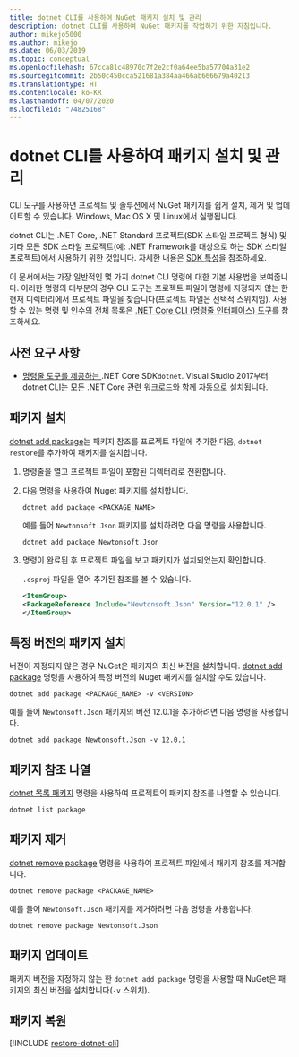 ```yaml
---
title: dotnet CLI를 사용하여 NuGet 패키지 설치 및 관리
description: dotnet CLI를 사용하여 NuGet 패키지를 작업하기 위한 지침입니다.
author: mikejo5000
ms.author: mikejo
ms.date: 06/03/2019
ms.topic: conceptual
ms.openlocfilehash: 67cca81c48970c7f2e2cf0a64ee5ba57704a31e2
ms.sourcegitcommit: 2b50c450cca521681a384aa466ab666679a40213
ms.translationtype: HT
ms.contentlocale: ko-KR
ms.lasthandoff: 04/07/2020
ms.locfileid: "74825168"
---
```

# <a name="install-and-manage-packages-using-the-dotnet-cli"></a>dotnet CLI를 사용하여 패키지 설치 및 관리

CLI 도구를 사용하면 프로젝트 및 솔루션에서 NuGet 패키지를 쉽게 설치, 제거 및 업데이트할 수 있습니다. Windows, Mac OS X 및 Linux에서 실행됩니다.

dotnet CLI는 .NET Core, .NET Standard 프로젝트(SDK 스타일 프로젝트 형식) 및 기타 모든 SDK 스타일 프로젝트(예: .NET Framework를 대상으로 하는 SDK 스타일 프로젝트)에서 사용하기 위한 것입니다. 자세한 내용은 [SDK 특성](/dotnet/core/tools/csproj#additions)을 참조하세요.

이 문서에서는 가장 일반적인 몇 가지 dotnet CLI 명령에 대한 기본 사용법을 보여줍니다. 이러한 명령의 대부분의 경우 CLI 도구는 프로젝트 파일이 명령에 지정되지 않는 한 현재 디렉터리에서 프로젝트 파일을 찾습니다(프로젝트 파일은 선택적 스위치임). 사용할 수 있는 명령 및 인수의 전체 목록은 [.NET Core CLI (명령줄 인터페이스) 도구](../reference/dotnet-commands.md)를 참조하세요.

## <a name="prerequisites"></a>사전 요구 사항

- [ 명령줄 도구를 제공하는 ](https://www.microsoft.com/net/download/).NET Core SDK`dotnet`. Visual Studio 2017부터 dotnet CLI는 모든 .NET Core 관련 워크로드와 함께 자동으로 설치됩니다.

## <a name="install-a-package"></a>패키지 설치

[dotnet add package](/dotnet/core/tools/dotnet-add-package?tabs=netcore2x)는 패키지 참조를 프로젝트 파일에 추가한 다음, `dotnet restore`를 추가하여 패키지를 설치합니다.

1. 명령줄을 열고 프로젝트 파일이 포함된 디렉터리로 전환합니다.

2. 다음 명령을 사용하여 Nuget 패키지를 설치합니다.

    ```dotnetcli
    dotnet add package <PACKAGE_NAME>
    ```

    예를 들어 `Newtonsoft.Json` 패키지를 설치하려면 다음 명령을 사용합니다.

    ```dotnetcli
    dotnet add package Newtonsoft.Json
    ```

3. 명령이 완료된 후 프로젝트 파일을 보고 패키지가 설치되었는지 확인합니다.

   `.csproj` 파일을 열어 추가된 참조를 볼 수 있습니다.

    ```xml
   <ItemGroup>
    <PackageReference Include="Newtonsoft.Json" Version="12.0.1" />
   </ItemGroup>
    ```

## <a name="install-a-specific-version-of-a-package"></a>특정 버전의 패키지 설치

버전이 지정되지 않은 경우 NuGet은 패키지의 최신 버전을 설치합니다. [dotnet add package](/dotnet/core/tools/dotnet-add-package?tabs=netcore2x) 명령을 사용하여 특정 버전의 Nuget 패키지를 설치할 수도 있습니다.

```dotnetcli
dotnet add package <PACKAGE_NAME> -v <VERSION>
```

예를 들어 `Newtonsoft.Json` 패키지의 버전 12.0.1을 추가하려면 다음 명령을 사용합니다.

```dotnetcli
dotnet add package Newtonsoft.Json -v 12.0.1
```

## <a name="list-package-references"></a>패키지 참조 나열

[dotnet 목록 패키지](/dotnet/core/tools/dotnet-list-package?tabs=netcore2x) 명령을 사용하여 프로젝트의 패키지 참조를 나열할 수 있습니다.

```dotnetcli
dotnet list package
```

## <a name="remove-a-package"></a>패키지 제거

[dotnet remove package](/dotnet/core/tools/dotnet-remove-package?tabs=netcore2x) 명령을 사용하여 프로젝트 파일에서 패키지 참조를 제거합니다.

```dotnetcli
dotnet remove package <PACKAGE_NAME>
```

예를 들어 `Newtonsoft.Json` 패키지를 제거하려면 다음 명령을 사용합니다.

```dotnetcli
dotnet remove package Newtonsoft.Json
```

## <a name="update-a-package"></a>패키지 업데이트

패키지 버전을 지정하지 않는 한 `dotnet add package` 명령을 사용할 때 NuGet은 패키지의 최신 버전을 설치합니다(`-v` 스위치).

## <a name="restore-packages"></a>패키지 복원

[!INCLUDE [restore-dotnet-cli](includes/restore-dotnet-cli.md)]
